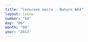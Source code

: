 ```yaml
---
title: "Сельские вести - Выпуск №64"
layout: issue
number: "64"
day: "06"
month: "08"
year: "2013"
---
```

